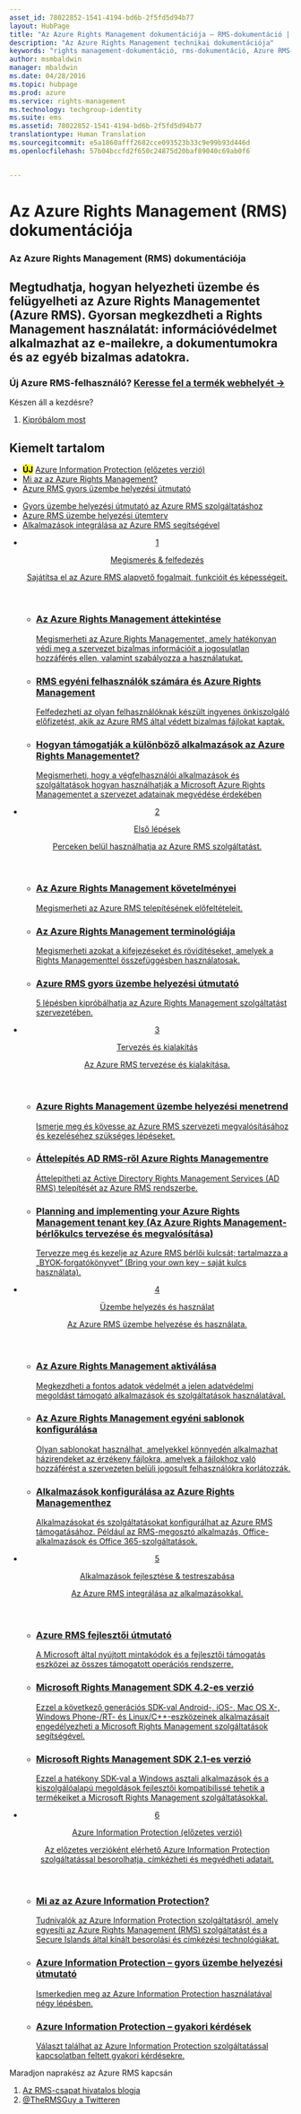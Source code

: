 ```yaml
---
asset_id: 78022852-1541-4194-bd6b-2f5fd5d94b77
layout: HubPage
title: "Az Azure Rights Management dokumentációja – RMS-dokumentáció | Microsoft Docs"
description: "Az Azure Rights Management technikai dokumentációja"
keywords: "rights management-dokumentáció, rms-dokumentáció, Azure RMS-dokumentáció"
author: msmbaldwin
manager: mbaldwin
ms.date: 04/28/2016
ms.topic: hubpage
ms.prod: azure
ms.service: rights-management
ms.technology: techgroup-identity
ms.suite: ems
ms.assetid: 78022852-1541-4194-bd6b-2f5fd5d94b77
translationtype: Human Translation
ms.sourcegitcommit: e5a1860afff2682cce093523b33c9e99b93d446d
ms.openlocfilehash: 57b04bccfd2f650c24875d20baf89040c69ab0f6


---
```

# Az Azure Rights Management (RMS) dokumentációja
<article id="main">
    <section id="hero-content">
      <h1>Az Azure Rights Management (RMS) dokumentációja</h1>
      <h2>Megtudhatja, hogyan helyezheti üzembe és felügyelheti az Azure Rights Managementet (Azure RMS). Gyorsan megkezdheti a Rights Management használatát: információvédelmet alkalmazhat az e-mailekre, a dokumentumokra és az egyéb bizalmas adatokra.</h2>
      <h3>Új Azure RMS-felhasználó? <a href="http://go.microsoft.com/fwlink/?LinkId=816857" target="_blank">Keresse fel a termék webhelyét &rarr;</a></h3>
    </section>
    <aside class="alert section-border">
        <p>Készen áll a kezdésre?</p>
        <ol class="action-list">
            <li><a href="https://portal.office.com/Signup/Signup.aspx?&OfferId=A43415D3-404C-4df3-B31B-AAD28118A778&dl=RIGHTSMANAGEMENT&ali=1#0" target="_blank" class="button-bordered button-translucent">Kipróbálom most</a></li>
        </ol>
    </aside>
    <section id="featured" class="container">
      <h2 class="section-heading"><span class="icon icon-warning"></span> Kiemelt tartalom</h2>
      <div class="features row">
        <ul class="column column-half">
          <li><mark><b>ÚJ</b></mark> <a href="./information-protection/what-is-information-protection.md">Azure Information Protection (előzetes verzió)</a></li>
          <li><a href="./understand-explore/what-is-azure-rms.md">Mi az az Azure Rights Management?</a></li>
          <li><a href="./get-started/quick-start-tutorial.md">Azure RMS gyors üzembe helyezési útmutató</a></li>
        </ul>
        <ul class="column column-half">
          <li><a href="./get-started/rapid-deployment-guide.md">Gyors üzembe helyezési útmutató az Azure RMS szolgáltatáshoz</a></li>
          <li><a href="./plan-design/deployment-roadmap.md">Azure RMS üzembe helyezési ütemterv</a></li>
          <li><a href="./develop/developers-guide.md">Alkalmazások integrálása az Azure RMS segítségével</a></li>
        </ul>
      </div>
    </section>
    <div id="journeys">
      <section class="container">
        <ul class="journeys-list">
          <li class="journey-step">
            <header class="journey-step-header row">
              <a href="./understand-explore/azure-rights-management.md">
                <div class="title column-third">
                  <span class="step-number">1</span>
                  <p>Megismerés &amp; felfedezés</p>
                </div>
                <p class="description column-two-thirds">Sajátítsa el az Azure RMS alapvető fogalmait, funkcióit és képességeit.</p>
              </a>
            </header>
            <section class="journey-step-elements content">
              <ul class="row">
                <li class="column-third">
                  <a href="./understand-explore/azure-rights-management.md">
                    <h3>Az Azure Rights Management áttekintése</h3>
                    <p>Megismerheti az Azure Rights Managementet, amely hatékonyan védi meg a szervezet bizalmas információit a jogosulatlan hozzáférés ellen, valamint szabályozza a használatukat.</p>
                  </a>
                </li>
                <li class="column-third">
                  <a href="./understand-explore/rms-for-individuals.md">
                    <h3>RMS egyéni felhasználók számára és Azure Rights Management</h3>
                    <p>Felfedezheti az olyan felhasználóknak készült ingyenes önkiszolgáló előfizetést, akik az Azure RMS által védett bizalmas fájlokat kaptak.</p>
                  </a>
                </li>
                <li class="column-third">
                  <a href="./understand-explore/applications-support.md">
                    <h3>Hogyan támogatják a különböző alkalmazások az Azure Rights Managementet?</h3>
                    <p>Megismerheti, hogy a végfelhasználói alkalmazások és szolgáltatások hogyan használhatják a Microsoft Azure Rights Managementet a szervezet adatainak megvédése érdekében </p>
                  </a>
                </li>
              </ul>
            </section>
          </li>
          <li class="journey-step">
            <header class="journey-step-header row">
              <a href="./get-started/requirements-azure-rms.md">
                <div class="title column-third">
                  <span class="step-number">2</span>
                  <p>Első lépések</p>
                </div>
                <p class="description column-two-thirds">Perceken belül használhatja az Azure RMS szolgáltatást.</p>
              </a>
            </header>
            <section class="journey-step-elements content">
              <ul class="row">
                <li class="column-third">
                  <a href="./get-started/requirements-azure-rms.md">
                    <h3>Az Azure Rights Management követelményei</h3>
                    <p>Megismerheti az Azure RMS telepítésének előfeltételeit.</p>
                  </a>
                </li>
                <li class="column-third">
                  <a href="./get-started/terminology.md">
                    <h3>Az Azure Rights Management terminológiája</h3>
                    <p>Megismerheti azokat a kifejezéseket és rövidítéseket, amelyek a Rights Managementtel összefüggésben használatosak.</p>
                  </a>
                </li>
                <li class="column-third">
                  <a href="./get-started/quick-start-tutorial.md">
                    <h3>Azure RMS gyors üzembe helyezési útmutató</h3>
                    <p>5 lépésben kipróbálhatja az Azure Rights Management szolgáltatást szervezetében.</p>
                  </a>
                </li>
              </ul>
            </section>
          </li>
          <li class="journey-step">
            <header class="journey-step-header row">
              <a href="./plan-design/deployment-roadmap.md">
                <div class="title column-third">
                  <span class="step-number"> 3</span>
                  <p>Tervezés és kialakítás</p>
                </div>
                <p class="description column-two-thirds">Az Azure RMS tervezése és kialakítása.</p>
              </a>
            </header>
            <section class="journey-step-elements content">
              <ul class="row">
                <li class="column-third">
                  <a href="./plan-design/deployment-roadmap.md">
                    <h3>Azure Rights Management üzembe helyezési menetrend</h3>
                    <p>Ismerje meg és kövesse az Azure RMS szervezeti megvalósításához és kezeléséhez szükséges lépéseket.</p>
                  </a>
                </li>
                <li class="column-third">
                  <a href="./plan-design/migrate-from-ad-rms-to-azure-rms.md">
                    <h3>Áttelepítés AD RMS-ről Azure Rights Managementre</h3>
                    <p>Áttelepítheti az Active Directory Rights Management Services (AD RMS) telepítését az Azure RMS rendszerbe.</p>
                  </a>
                </li>
                <li class="column-third">
                  <a href="./plan-design/plan-implement-tenant-key.md">
                    <h3>Planning and implementing your Azure Rights Management tenant key (Az Azure Rights Management-bérlőkulcs tervezése és megvalósítása)</h3>
                    <p>Tervezze meg és kezelje az Azure RMS bérlői kulcsát; tartalmazza a „BYOK-forgatókönyvet” (Bring your own key – saját kulcs használata).</p>
                  </a>
                </li>
              </ul>
            </section>
          </li>
          <li class="journey-step">
            <header class="journey-step-header row">
              <a href="./deploy-use/activate-service.md">
                <div class="title column-third">
                  <span class="step-number"> 4</span>
                  <p>Üzembe helyezés és használat</p>
                </div>
                <p class="description column-two-thirds">Az Azure RMS üzembe helyezése és használata.</p>
              </a>
            </header>
            <section class="journey-step-elements content">
              <ul class="row">
                 <li class="column-third">
                 <a href="./deploy-use/activate-service.md">
                    <h3>Az Azure Rights Management aktiválása</h3>
                    <p>Megkezdheti a fontos adatok védelmét a jelen adatvédelmi megoldást támogató alkalmazások és szolgáltatások használatával.</p>
                  </a>
                </li>
                <li class="column-third">
                  <a href="./deploy-use/configure-custom-templates.md">
                    <h3>Az Azure Rights Management egyéni sablonok konfigurálása</h3>
                    <p>Olyan sablonokat használhat, amelyekkel könnyedén alkalmazhat házirendeket az érzékeny fájlokra, amelyek a fájlokhoz való hozzáférést a szervezeten belüli jogosult felhasználókra korlátozzák.</p>
                 </a>
                </li>
                <li class="column-third">
                  <a href="./deploy-use/configure-applications.md">
                    <h3>Alkalmazások konfigurálása az Azure Rights Managementhez</h3>
                    <p>Alkalmazásokat és szolgáltatásokat konfigurálhat az Azure RMS támogatásához. Például az RMS-megosztó alkalmazás, Office-alkalmazások és Office 365-szolgáltatások.</p>
                 </a>
                </li>
              </ul>
            </section>
          </li>
          <li class="journey-step">
            <header class="journey-step-header row">
              <a href="./develop/developers-guide.md">
                <div class="title column-third">
                  <span class="step-number"> 5</span>
                  <p>Alkalmazások fejlesztése &amp; testreszabása</p>
                </div>
                <p class="description column-two-thirds">Az Azure RMS integrálása az alkalmazásokkal.
                </p>
              </a>
            </header>
            <section class="journey-step-elements content">
              <ul class="row">
                <li class="column-third">
                  <a href="./develop/developers-guide.md">
                    <h3>Azure RMS fejlesztői útmutató</h3>
                    <p>A Microsoft által nyújtott mintakódok és a fejlesztői támogatás eszközei az összes támogatott operációs rendszerre.</p>
                  </a>
                </li>
                <li class="column-third">
                  <a href="./develop/active-directory-rights-management-services-multi-platform-thin-client-sdk-portal.md">
                    <h3>Microsoft Rights Management SDK 4.2-es verzió</h3>
                    <p>Ezzel a következő generációs SDK-val Android-, iOS-, Mac OS X-, Windows Phone-/RT- és Linux/C++-eszközeinek alkalmazásait engedélyezheti a Microsoft Rights Management szolgáltatások segítségével.</p>
                  </a>
                </li>
                <li class="column-third">
                  <a href="./develop/microsoft-information-protection-and-control-client-portal.md">
                    <h3>Microsoft Rights Management SDK 2.1-es verzió</h3>
                    <p>Ezzel a hatékony SDK-val a Windows asztali alkalmazások és a kiszolgálóalapú megoldások fejlesztői kompatibilissé tehetik a termékeiket a Microsoft Rights Management szolgáltatásokkal.</p>
                  </a>
                </li>
              </ul>
            </section>
          <li class="journey-step">
            <header class="journey-step-header row">
              <a href="./information-protection/what-is-information-protection.md">
                <div class="title column-third">
                  <span class="step-number"> 6</span>
                  <p>Azure Information Protection (előzetes verzió)</p>
                </div>
                <p class="description column-two-thirds">Az előzetes verzióként elérhető Azure Information Protection szolgáltatással besorolhatja, címkézheti és megvédheti adatait.
                </p>
              </a>
            </header>
            <section class="journey-step-elements content">
              <ul class="row">
                <li class="column-third">
                  <a href="./information-protection/what-is-information-protection.md">
                    <h3>Mi az az Azure Information Protection?</h3>
                    <p>Tudnivalók az Azure Information Protection szolgáltatásról, amely egyesíti az Azure Rights Management (RMS) szolgáltatást és a Secure Islands által kínált besorolási és címkézési technológiákat.</p>
                  </a>
                </li>
                <li class="column-third">
                  <a href="./information-protection/infoprotect-quick-start-tutorial.md">
                    <h3>Azure Information Protection – gyors üzembe helyezési útmutató</h3>
                    <p>Ismerkedjen meg az Azure Information Protection használatával négy lépésben.</p>
                  </a>
                </li>
                <li class="column-third">
                  <a href="./information-protection/faq.md">
                    <h3>Azure Information Protection – gyakori kérdések</h3>
                    <p>Választ találhat az Azure Information Protection szolgáltatással kapcsolatban feltett gyakori kérdésekre.</p>
                  </a>
                </li>
              </ul>
            </section>
          </li>
        </ul>
      </section>
    </div>
    <aside class="alert alert-social">
      <p>Maradjon naprakész az Azure RMS kapcsán <ol class="action-list">
        <li><a href="http://blogs.technet.com/b/rms/" target="_blank" class="button-bordered button-translucent">Az RMS-csapat hivatalos blogja</a></li>
        <li><a href="https://twitter.com/TheRMSGuy" target="_blank" class="button-bordered button-translucent">@TheRMSGuy a Twitteren</a></li>
      </ol>
    </aside>
</article>



<!--HONumber=Jul16_HO3-->


